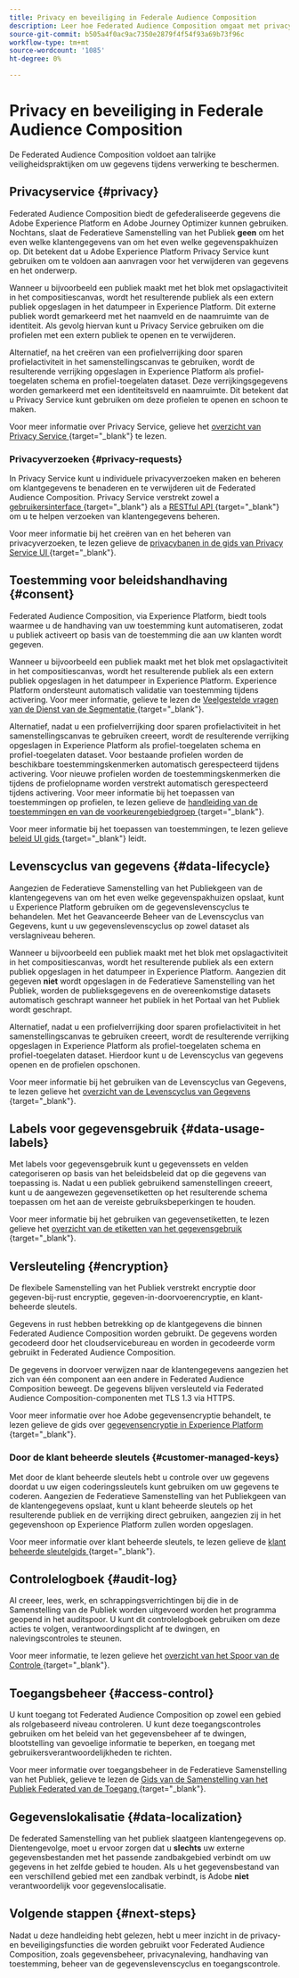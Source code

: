 ```yaml
---
title: Privacy en beveiliging in Federale Audience Composition
description: Leer hoe Federated Audience Composition omgaat met privacy en beveiliging voor gebruikersgegevens, waaronder functies zoals gegevensbeheer, handhaving van toestemming, toegangsbeheer, gegevenscodering en privacynaleving.
source-git-commit: b505a4f0ac9ac7350e2879f4f54f93a69b73f96c
workflow-type: tm+mt
source-wordcount: '1085'
ht-degree: 0%

---
```



# Privacy en beveiliging in Federale Audience Composition

De Federated Audience Composition voldoet aan talrijke veiligheidspraktijken om uw gegevens tijdens verwerking te beschermen.

## Privacyservice {#privacy}

Federated Audience Composition biedt de gefederaliseerde gegevens die Adobe Experience Platform en Adobe Journey Optimizer kunnen gebruiken. Nochtans, slaat de Federatieve Samenstelling van het Publiek **geen** om het even welke klantengegevens van om het even welke gegevenspakhuizen op. Dit betekent dat u Adobe Experience Platform Privacy Service kunt gebruiken om te voldoen aan aanvragen voor het verwijderen van gegevens en het onderwerp.

Wanneer u bijvoorbeeld een publiek maakt met het blok met opslagactiviteit in het compositiescanvas, wordt het resulterende publiek als een extern publiek opgeslagen in het datumpeer in Experience Platform. Dit externe publiek wordt gemarkeerd met het naamveld en de naamruimte van de identiteit. Als gevolg hiervan kunt u Privacy Service gebruiken om die profielen met een extern publiek te openen en te verwijderen.

Alternatief, na het creëren van een profielverrijking door sparen profielactiviteit in het samenstellingscanvas te gebruiken, wordt de resulterende verrijking opgeslagen in Experience Platform als profiel-toegelaten schema en profiel-toegelaten dataset. Deze verrijkingsgegevens worden gemarkeerd met een identiteitsveld en naamruimte. Dit betekent dat u Privacy Service kunt gebruiken om deze profielen te openen en schoon te maken.

Voor meer informatie over Privacy Service, gelieve het [ overzicht van Privacy Service ](https://experienceleague.adobe.com/nl/docs/experience-platform/privacy/home){target="_blank"} te lezen.

### Privacyverzoeken {#privacy-requests}

In Privacy Service kunt u individuele privacyverzoeken maken en beheren om klantgegevens te benaderen en te verwijderen uit de Federated Audience Composition. Privacy Service verstrekt zowel a [ gebruikersinterface ](https://experienceleague.adobe.com/docs/experience-platform/privacy/ui/user-guide.html?lang=nl-NL){target="_blank"} als a [ RESTful API ](https://experienceleague.adobe.com/nl/docs/experience-platform/privacy/api/overview){target="_blank"} om u te helpen verzoeken van klantengegevens beheren.

Voor meer informatie bij het creëren van en het beheren van privacyverzoeken, te lezen gelieve de [ privacybanen in de gids van Privacy Service UI ](https://experienceleague.adobe.com/nl/docs/experience-platform/privacy/ui/user-guide){target="_blank"}.

## Toestemming voor beleidshandhaving {#consent}

Federated Audience Composition, via Experience Platform, biedt tools waarmee u de handhaving van uw toestemming kunt automatiseren, zodat u publiek activeert op basis van de toestemming die aan uw klanten wordt gegeven.

Wanneer u bijvoorbeeld een publiek maakt met het blok met opslagactiviteit in het compositiescanvas, wordt het resulterende publiek als een extern publiek opgeslagen in het datumpeer in Experience Platform. Experience Platform ondersteunt automatisch validatie van toestemming tijdens activering. Voor meer informatie, gelieve te lezen de [ Veelgestelde vragen van de Dienst van de Segmentatie ](https://experienceleague.adobe.com/nl/docs/experience-platform/segmentation/faq#consent){target="_blank"}.

Alternatief, nadat u een profielverrijking door sparen profielactiviteit in het samenstellingscanvas te gebruiken creeert, wordt de resulterende verrijking opgeslagen in Experience Platform als profiel-toegelaten schema en profiel-toegelaten dataset. Voor bestaande profielen worden de beschikbare toestemmingskenmerken automatisch gerespecteerd tijdens activering. Voor nieuwe profielen worden de toestemmingskenmerken die tijdens de profielopname worden verstrekt automatisch gerespecteerd tijdens activering. Voor meer informatie bij het toepassen van toestemmingen op profielen, te lezen gelieve de [ handleiding van de toestemmingen en van de voorkeurengebiedgroep ](https://experienceleague.adobe.com/nl/docs/experience-platform/xdm/field-groups/profile/consents){target="_blank"}.

Voor meer informatie bij het toepassen van toestemmingen, te lezen gelieve [ beleid UI gids ](https://experienceleague.adobe.com/nl/docs/experience-platform/data-governance/policies/user-guide#consent-policy){target="_blank"} leidt.

## Levenscyclus van gegevens {#data-lifecycle}

Aangezien de Federatieve Samenstelling van het Publiek **&#x200B;**&#x200B;geen van de klantengegevens van om het even welke gegevenspakhuizen opslaat, kunt u Experience Platform gebruiken om de gegevenslevenscyclus te behandelen. Met het Geavanceerde Beheer van de Levenscyclus van Gegevens, kunt u uw gegevenslevenscyclus op zowel dataset als verslagniveau beheren.

Wanneer u bijvoorbeeld een publiek maakt met het blok met opslagactiviteit in het compositiescanvas, wordt het resulterende publiek als een extern publiek opgeslagen in het datumpeer in Experience Platform. Aangezien dit gegeven **niet** wordt opgeslagen in de Federatieve Samenstelling van het Publiek, worden de publieksgegevens en de overeenkomstige datasets automatisch geschrapt wanneer het publiek in het Portaal van het Publiek wordt geschrapt.

Alternatief, nadat u een profielverrijking door sparen profielactiviteit in het samenstellingscanvas te gebruiken creeert, wordt de resulterende verrijking opgeslagen in Experience Platform als profiel-toegelaten schema en profiel-toegelaten dataset. Hierdoor kunt u de Levenscyclus van gegevens openen en de profielen opschonen.

Voor meer informatie bij het gebruiken van de Levenscyclus van Gegevens, te lezen gelieve het [ overzicht van de Levenscyclus van Gegevens ](https://experienceleague.adobe.com/nl/docs/experience-platform/data-lifecycle/home){target="_blank"}.

## Labels voor gegevensgebruik {#data-usage-labels}

Met labels voor gegevensgebruik kunt u gegevenssets en velden categoriseren op basis van het beleidsbeleid dat op die gegevens van toepassing is. Nadat u een publiek gebruikend samenstellingen creeert, kunt u de aangewezen gegevensetiketten op het resulterende schema toepassen om het aan de vereiste gebruiksbeperkingen te houden.

Voor meer informatie bij het gebruiken van gegevensetiketten, te lezen gelieve het [ overzicht van de etiketten van het gegevensgebruik ](https://experienceleague.adobe.com/nl/docs/experience-platform/data-governance/labels/overview){target="_blank"}.

## Versleuteling {#encryption}

De flexibele Samenstelling van het Publiek verstrekt encryptie door gegeven-bij-rust encryptie, gegeven-in-doorvoerencryptie, en klant-beheerde sleutels.

Gegevens in rust hebben betrekking op de klantgegevens die binnen Federated Audience Composition worden gebruikt. De gegevens worden gecodeerd door het cloudservicebureau en worden in gecodeerde vorm gebruikt in Federated Audience Composition.

De gegevens in doorvoer verwijzen naar de klantengegevens aangezien het zich van één component aan een andere in Federated Audience Composition beweegt. De gegevens blijven versleuteld via Federated Audience Composition-componenten met TLS 1.3 via HTTPS.

Voor meer informatie over hoe Adobe gegevensencryptie behandelt, te lezen gelieve de gids over [ gegevensencryptie in Experience Platform ](https://experienceleague.adobe.com/nl/docs/experience-platform/landing/governance-privacy-security/encryption){target="_blank"}.

### Door de klant beheerde sleutels {#customer-managed-keys}

Met door de klant beheerde sleutels hebt u controle over uw gegevens doordat u uw eigen coderingssleutels kunt gebruiken om uw gegevens te coderen. Aangezien de Federatieve Samenstelling van het Publiek **&#x200B;**&#x200B;geen van de klantengegevens opslaat, kunt u klant beheerde sleutels op het resulterende publiek en de verrijking direct gebruiken, aangezien zij in het gegevenshoon op Experience Platform zullen worden opgeslagen.

Voor meer informatie over klant beheerde sleutels, te lezen gelieve de [ klant beheerde sleutelgids ](https://experienceleague.adobe.com/nl/docs/experience-platform/landing/governance-privacy-security/customer-managed-keys/overview){target="_blank"}.

## Controlelogboek {#audit-log}

Al creeer, lees, werk, en schrappingsverrichtingen bij die in de Samenstelling van de Publiek worden uitgevoerd worden het programma geopend in het auditspoor. U kunt dit controlelogboek gebruiken om deze acties te volgen, verantwoordingsplicht af te dwingen, en nalevingscontroles te steunen.

Voor meer informatie, te lezen gelieve het [ overzicht van het Spoor van de Controle ](/help/admin/audit-trail.md){target="_blank"}.

## Toegangsbeheer {#access-control}

U kunt toegang tot Federated Audience Composition op zowel een gebied als rolgebaseerd niveau controleren. U kunt deze toegangscontroles gebruiken om het beleid van het gegevensbeheer af te dwingen, blootstelling van gevoelige informatie te beperken, en toegang met gebruikersverantwoordelijkheden te richten.

Voor meer informatie over toegangsbeheer in de Federatieve Samenstelling van het Publiek, gelieve te lezen de [ Gids van de Samenstelling van het Publiek Federated van de Toegang ](/help/start/feature-access.md){target="_blank"}.

## Gegevenslokalisatie {#data-localization}

De federated Samenstelling van het publiek slaat **&#x200B;**&#x200B;geen klantengegevens op. Dientengevolge, moet u ervoor zorgen dat u **slechts** uw externe gegevensbestanden met het passende zandbakgebied verbindt om uw gegevens in het zelfde gebied te houden. Als u het gegevensbestand van een verschillend gebied met een zandbak verbindt, is Adobe **niet** verantwoordelijk voor gegevenslocalisatie.

## Volgende stappen {#next-steps}

Nadat u deze handleiding hebt gelezen, hebt u meer inzicht in de privacy- en beveiligingsfuncties die worden gebruikt voor Federated Audience Composition, zoals gegevensbeheer, privacynaleving, handhaving van toestemming, beheer van de gegevenslevenscyclus en toegangscontrole.
